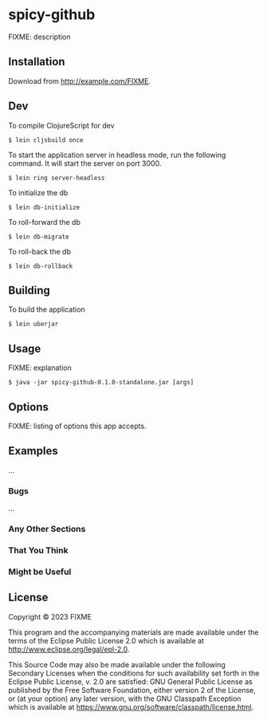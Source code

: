 # spicy-github

FIXME: description

## Installation

Download from http://example.com/FIXME.

## Dev

To compile ClojureScript for dev

    $ lein cljsbuild once

To start the application server in headless mode, run the following command. It will start the server on port 3000.

    $ lein ring server-headless

To initialize the db
    
    $ lein db-initialize

To roll-forward the db

    $ lein db-migrate

To roll-back the db

    $ lein db-rollback

## Building

To build the application

    $ lein uberjar

## Usage

FIXME: explanation

    $ java -jar spicy-github-0.1.0-standalone.jar [args]

## Options

FIXME: listing of options this app accepts.

## Examples

...

### Bugs

...

### Any Other Sections
### That You Think
### Might be Useful

## License

Copyright © 2023 FIXME

This program and the accompanying materials are made available under the
terms of the Eclipse Public License 2.0 which is available at
http://www.eclipse.org/legal/epl-2.0.

This Source Code may also be made available under the following Secondary
Licenses when the conditions for such availability set forth in the Eclipse
Public License, v. 2.0 are satisfied: GNU General Public License as published by
the Free Software Foundation, either version 2 of the License, or (at your
option) any later version, with the GNU Classpath Exception which is available
at https://www.gnu.org/software/classpath/license.html.
